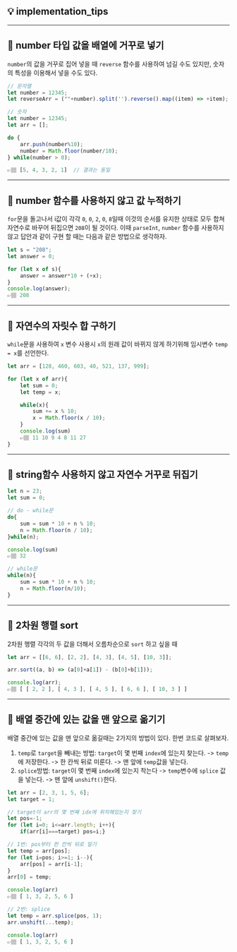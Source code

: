 ## 💡 implementation_tips

---
## 📍 number 타입 값을 배열에 거꾸로 넣기
`number`의 값을 거꾸로 집어 넣을 때 `reverse` 함수를 사용하여 넘길 수도 있지만, 숫자의 특성을 이용해서 넣을 수도 있다.

```javascript
// 문자열
let number = 12345;
let reverseArr = (""+number).split('').reverse().map((item) => +item);

// 숫자
let number = 12345;
let arr = [];

do {
    arr.push(number%10);
    number = Math.floor(number/10);
} while(number > 0);

👉🏽 [5, 4, 3, 2, 1]  // 결과는 동일
```

---
## 📍 number 함수를 사용하지 않고 값 누적하기
`for`문을 돌고나서 i값이 각각 `0`, `0`, `2`, `0`, `8`일때 이것의 순서를 유지한 상태로 모두 합쳐 자연수로 바꾸어 뒤집으면 `208`이 될 것이다. 이때 `parseInt`, `number` 함수를 사용하지 않고 답안과 같이 구현 할 때는 다음과 같은 방법으로 생각하자.

```javascript
let s = "208";
let answer = 0;

for (let x of s){
    answer = answer*10 + (+x);
}
console.log(answer);
👉🏽 208
```

---
## 📍 자연수의 자릿수 합 구하기
`while`문을 사용하여 `x` 변수 사용시 `x`의 원래 값이 바뀌지 않게 하기위해 임시변수 `temp = x`를 선언한다.

```javascript
let arr = [128, 460, 603, 40, 521, 137, 999];

for (let x of arr){
    let sum = 0;
    let temp = x;

    while(x){
        sum += x % 10;
        x = Math.floor(x / 10);
    }
    console.log(sum)
    👉🏽 11 10 9 4 8 11 27 
}
```

---
## 📍 string함수 사용하지 않고 자연수 거꾸로 뒤집기
```javascript
let n = 23;
let sum = 0;

// do - while문
do{
    sum = sum * 10 + n % 10;
    n = Math.floor(n / 10);
}while(n);

console.log(sum)
👉🏽 32

// while문
while(n){
    sum = sum * 10 + n % 10;
    n = Math.floor(n/10);
}
```

---
## 📍 2차원 행렬 sort
2차원 행렬 각각의 두 값을 더해서 오름차순으로 `sort` 하고 싶을 때

```javascript
let arr = [[6, 6], [2, 2], [4, 3], [4, 5], [10, 3]];

arr.sort((a, b) => (a[0]+a[1]) - (b[0]+b[1]));

console.log(arr);
👉🏽 [ [ 2, 2 ], [ 4, 3 ], [ 4, 5 ], [ 6, 6 ], [ 10, 3 ] ]
```

---
## 📍 배열 중간에 있는 값을 맨 앞으로 옮기기
배열 중간에 있는 값을 맨 앞으로 옮길때는 2가지의 방법이 있다. 한번 코드로 살펴보자.

1. `temp`로 `target`을 빼내는 방법: `target`이 몇 번째 `index`에 있는지 찾는다. -> `temp`에 저장한다. -> 한 칸씩 뒤로 미룬다. -> 맨 앞에 `temp`값을 넣는다.
2. `splice`방법: `target`이 몇 번째 `index`에 있는지 착는다 -> `temp`변수에 `splice` 값을 넣는다. -> 맨 앞에 `unshift()`한다.

```javascript
let arr = [2, 3, 1, 5, 6];
let target = 1;

// target이 arr의 몇 번째 idx에 위치해있는지 찾기
let pos=-1;
for (let i=0; i<=arr.length; i++){
    if(arr[i]===target) pos=i;}

// 1번: pos부터 한 칸씩 뒤로 밀기
let temp = arr[pos];
for (let i=pos; i>=1; i--){
    arr[pos] = arr[i-1];
}
arr[0] = temp;

console.log(arr)
👉🏽 [ 1, 3, 2, 5, 6 ]

// 2번: splice
let temp = arr.splice(pos, 1);
arr.unshift(...temp);

console.log(arr)
👉🏽 [ 1, 3, 2, 5, 6 ]
```

